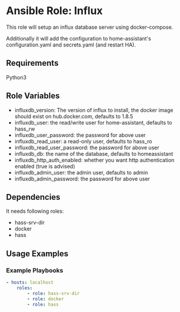 # Ansible Role: Influx

This role will setup an influx database server using docker-compose.

Additionally it will add the configuration to home-assistant's configuration.yaml and secrets.yaml (and restart HA).

## Requirements

Python3

## Role Variables

* influxdb_version: The version of influx to install, the docker image should exist on hub.docker.com, defaults to 1.8.5
* influxdb_user: the read/write user for home-assistant, defaults to hass_rw
* influxdb_user_password: the password for above user
* influxdb_read_user: a read-only user, defaults to hass_ro
* influxdb_read_user_password: the password for above user
* influxdb_db: the name of the database, defaults to homeassistant
* influxdb_http_auth_enabled: whether you want http authentication enabled (true is advised)
* influxdb_admin_user: the admin user, defaults to admin
* influxdb_admin_password: the password for above user

## Dependencies

It needs following roles:

* hass-srv-dir
* docker
* hass

## Usage Examples

### Example Playbooks

```yaml
- hosts: localhost
    roles:
        - role: hass-srv-dir
        - role: docker
        - role: hass
```

